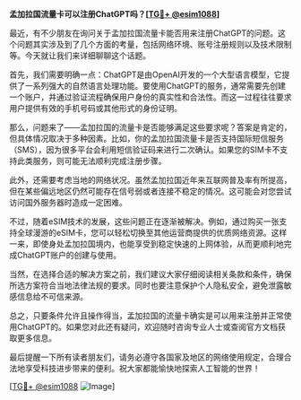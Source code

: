 **孟加拉国流量卡可以注册ChatGPT吗？[[TG💪+ @esim1088](https://t.me/s/esim1088)]**

最近，有不少朋友在询问关于孟加拉国流量卡能否用来注册ChatGPT的问题。这个问题其实涉及到了几个方面的考量，包括网络环境、账号注册规则以及技术限制等。今天就让我们来详细聊聊这个话题。

首先，我们需要明确一点：ChatGPT是由OpenAI开发的一个大型语言模型，它提供了一系列强大的自然语言处理功能。要使用ChatGPT的服务，通常需要先创建一个账户，并通过验证流程确保用户身份的真实性和合法性。而这一过程往往要求用户提供有效的手机号码或其他形式的身份证明。

那么，问题来了——孟加拉国的流量卡是否能够满足这些要求呢？答案是肯定的，但具体情况取决于多种因素。比如，你的孟加拉国流量卡是否支持国际短信服务（SMS），因为很多平台会利用短信验证码来进行二次确认。如果您的SIM卡不支持此类服务，则可能无法顺利完成注册步骤。

此外，还需要考虑当地的网络状况。虽然孟加拉国近年来互联网普及率有所提高，但在某些偏远地区仍然可能存在信号弱或者连接不稳定的情况。这可能会对您尝试访问国外服务器时造成一定困难。

不过，随着eSIM技术的发展，这些问题正在逐渐被解决。例如，通过购买一张支持全球漫游的eSIM卡，您可以轻松切换至其他运营商提供的优质网络资源。这样一来，即使身处孟加拉国境内，也能享受到稳定快速的上网体验，从而更顺利地完成ChatGPT账户的创建与使用。

当然，在选择合适的解决方案之前，我们建议大家仔细阅读相关条款和条件，确保所选方案符合当地法律法规的要求。同时也要注意保护个人隐私安全，避免泄露敏感信息给不可信来源。

总之，只要条件允许且操作得当，孟加拉国的流量卡确实是可以用来注册并正常使用ChatGPT的。如果您对此还有疑问，欢迎随时咨询专业人士或查阅官方文档获取更多信息。

最后提醒一下所有读者朋友们，请务必遵守各国家及地区的网络使用规定，合理合法地享受科技进步带来的便利。祝大家都能愉快地探索人工智能的世界！

[[TG💪+ @esim1088](https://t.me/s/esim1088) ![Image](https://i.postimg.cc/4NQfJmqS/Snipaste-2025-05-13-00-14-12.png)]